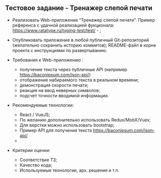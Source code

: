 ## Тестовое задание - Тренажер слепой печати
* Реализовать Web-приложение “Тренажер слепой печати”. 
Пример референса с удачной реализацией фукционала: https://www.ratatype.ru/typing-test/test/ - ;
* Опубликовать приложение в любой публичный Git-репозиторий (желательно сохранить историю коммитов);
README-файл в корне проекта с инструкциями по развертыванию.


* Требования к Web-приложению :
  * получение текста через публичные API (например https://baconipsum.com/json-api/)
  * отображение набираемого текста в реальном времени;
  * демонстрация скорости печати;
  * реакция на ввод неверных символов;
  * подсчет точности вводимой информации.
 
* Рекомендуемые технологии: 
  * React / VueJS;
  * По желанию дополнительно использовать Redux/MobX/Vuex;
  * Для верстки можно использовать bootstrap;
  * Пример API для получения текста https://baconipsum.com/json-api/
  * 
* Критерии оценки:
  * Соответствие ТЗ;
  * Качество кода;
  * Используемые технологии, арх. решения и т.п.
